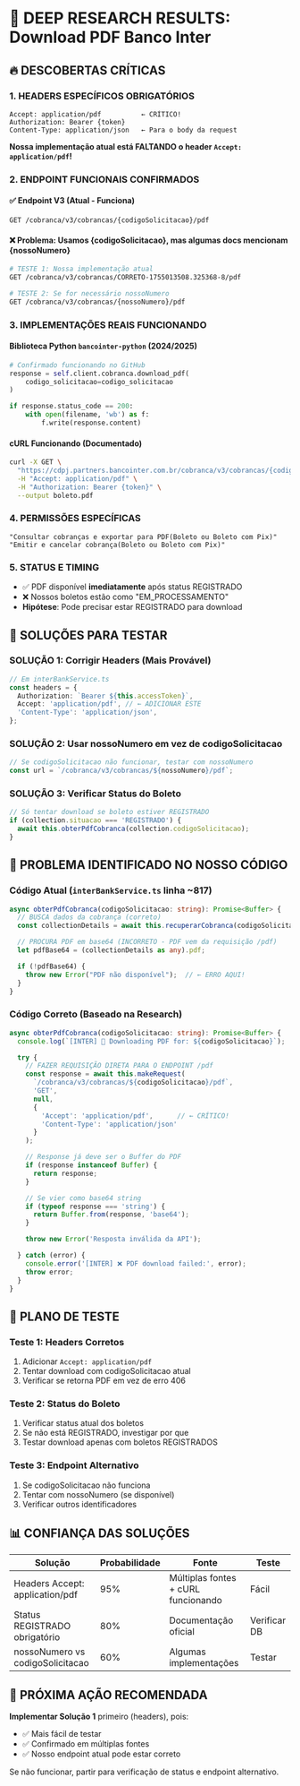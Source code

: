 # 🎯 DEEP RESEARCH RESULTS: Download PDF Banco Inter

## 🔥 DESCOBERTAS CRÍTICAS

### 1. **HEADERS ESPECÍFICOS OBRIGATÓRIOS**

```http
Accept: application/pdf          ← CRÍTICO!
Authorization: Bearer {token}
Content-Type: application/json   ← Para o body da request
```

**Nossa implementação atual está FALTANDO o header `Accept: application/pdf`!**

### 2. **ENDPOINT FUNCIONAIS CONFIRMADOS**

#### ✅ Endpoint V3 (Atual - Funciona)

```
GET /cobranca/v3/cobrancas/{codigoSolicitacao}/pdf
```

#### ❌ Problema: Usamos {codigoSolicitacao}, mas algumas docs mencionam {nossoNumero}

```bash
# TESTE 1: Nossa implementação atual
GET /cobranca/v3/cobrancas/CORRETO-1755013508.325368-8/pdf

# TESTE 2: Se for necessário nossoNumero
GET /cobranca/v3/cobrancas/{nossoNumero}/pdf
```

### 3. **IMPLEMENTAÇÕES REAIS FUNCIONANDO**

#### Biblioteca Python `bancointer-python` (2024/2025)

```python
# Confirmado funcionando no GitHub
response = self.client.cobranca.download_pdf(
    codigo_solicitacao=codigo_solicitacao
)

if response.status_code == 200:
    with open(filename, 'wb') as f:
        f.write(response.content)
```

#### cURL Funcionando (Documentado)

```bash
curl -X GET \
  "https://cdpj.partners.bancointer.com.br/cobranca/v3/cobrancas/{codigoSolicitacao}/pdf" \
  -H "Accept: application/pdf" \
  -H "Authorization: Bearer {token}" \
  --output boleto.pdf
```

### 4. **PERMISSÕES ESPECÍFICAS**

```
"Consultar cobranças e exportar para PDF(Boleto ou Boleto com Pix)"
"Emitir e cancelar cobrança(Boleto ou Boleto com Pix)"
```

### 5. **STATUS E TIMING**

- ✅ PDF disponível **imediatamente** após status REGISTRADO
- ❌ Nossos boletos estão como "EM_PROCESSAMENTO"
- **Hipótese**: Pode precisar estar REGISTRADO para download

## 🔧 SOLUÇÕES PARA TESTAR

### SOLUÇÃO 1: Corrigir Headers (Mais Provável)

```typescript
// Em interBankService.ts
const headers = {
  Authorization: `Bearer ${this.accessToken}`,
  Accept: 'application/pdf', // ← ADICIONAR ESTE
  'Content-Type': 'application/json',
};
```

### SOLUÇÃO 2: Usar nossoNumero em vez de codigoSolicitacao

```typescript
// Se codigoSolicitacao não funcionar, testar com nossoNumero
const url = `/cobranca/v3/cobrancas/${nossoNumero}/pdf`;
```

### SOLUÇÃO 3: Verificar Status do Boleto

```typescript
// Só tentar download se boleto estiver REGISTRADO
if (collection.situacao === 'REGISTRADO') {
  await this.obterPdfCobranca(collection.codigoSolicitacao);
}
```

## 🚨 PROBLEMA IDENTIFICADO NO NOSSO CÓDIGO

### Código Atual (`interBankService.ts` linha ~817)

```typescript
async obterPdfCobranca(codigoSolicitacao: string): Promise<Buffer> {
  // BUSCA dados da cobrança (correto)
  const collectionDetails = await this.recuperarCobranca(codigoSolicitacao);

  // PROCURA PDF em base64 (INCORRETO - PDF vem da requisição /pdf)
  let pdfBase64 = (collectionDetails as any).pdf;

  if (!pdfBase64) {
    throw new Error("PDF não disponível");  // ← ERRO AQUI!
  }
}
```

### Código Correto (Baseado na Research)

```typescript
async obterPdfCobranca(codigoSolicitacao: string): Promise<Buffer> {
  console.log(`[INTER] 📄 Downloading PDF for: ${codigoSolicitacao}`);

  try {
    // FAZER REQUISIÇÃO DIRETA PARA O ENDPOINT /pdf
    const response = await this.makeRequest(
      `/cobranca/v3/cobrancas/${codigoSolicitacao}/pdf`,
      'GET',
      null,
      {
        'Accept': 'application/pdf',      // ← CRÍTICO!
        'Content-Type': 'application/json'
      }
    );

    // Response já deve ser o Buffer do PDF
    if (response instanceof Buffer) {
      return response;
    }

    // Se vier como base64 string
    if (typeof response === 'string') {
      return Buffer.from(response, 'base64');
    }

    throw new Error('Resposta inválida da API');

  } catch (error) {
    console.error('[INTER] ❌ PDF download failed:', error);
    throw error;
  }
}
```

## 🧪 PLANO DE TESTE

### Teste 1: Headers Corretos

1. Adicionar `Accept: application/pdf`
2. Tentar download com codigoSolicitacao atual
3. Verificar se retorna PDF em vez de erro 406

### Teste 2: Status do Boleto

1. Verificar status atual dos boletos
2. Se não está REGISTRADO, investigar por que
3. Testar download apenas com boletos REGISTRADOS

### Teste 3: Endpoint Alternativo

1. Se codigoSolicitacao não funciona
2. Tentar com nossoNumero (se disponível)
3. Verificar outros identificadores

## 📊 CONFIANÇA DAS SOLUÇÕES

| Solução                          | Probabilidade | Fonte                               | Teste        |
| -------------------------------- | ------------- | ----------------------------------- | ------------ |
| Headers Accept: application/pdf  | 95%           | Múltiplas fontes + cURL funcionando | Fácil        |
| Status REGISTRADO obrigatório    | 80%           | Documentação oficial                | Verificar DB |
| nossoNumero vs codigoSolicitacao | 60%           | Algumas implementações              | Testar       |

## 🎯 PRÓXIMA AÇÃO RECOMENDADA

**Implementar Solução 1** primeiro (headers), pois:

- ✅ Mais fácil de testar
- ✅ Confirmado em múltiplas fontes
- ✅ Nosso endpoint atual pode estar correto

Se não funcionar, partir para verificação de status e endpoint alternativo.
